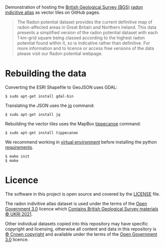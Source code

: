 Demonstration of hosting the [British Geological Survey (BGS)](https://www.bgs.ac.uk/) [radon indicitive atlas](https://www.bgs.ac.uk/download/radon-potential-indicative-atlas-data-for-great-britain/) as vector tiles on GitHub pages.

> The Radon potential dataset provides the current definitive map of radon-affected areas in Great Britain and Northern Ireland. This data presents a simplified version of the radon potential dataset with each 1 km-grid square being classed according to the highest radon potential found within it, so is indicative rather than definitive. For more information and to licence or access free versions of the data please visit our Radon potential webpage.

# Rebuilding the data

Converting the ESRI Shapefile to GeoJSON uses GDAL:

    $ sudo apt-get install gdal-bin

Translating the JSON uses the [jq](https://jqlang.org/) command:

    $ sudo apt-get install jq

Rebuilding the vector tiles uses the MapBox [tippecanoe](https://github.com/mapbox/tippecanoe) command:

    $ sudo apt-get install tippecanoe

We recommend working in [virtual environment](http://docs.python-guide.org/en/latest/dev/virtualenvs/) before installing the python [requirements](requirements.txt).

    $ make init
    $ make

# Licence

The software in this project is open source and covered by the [LICENSE](LICENSE) file.

The radon indivitive atlas dataset is used under the terms of the [Open Government 3.0](https://www.nationalarchives.gov.uk/doc/open-government-licence/version/3/) licence which [Contains British Geological Survey materials © UKRI 2021](https://www.bgs.ac.uk/bgs-intellectual-property-rights/open-government-licence/).

Other individual datasets copied into this repository may have specific copyright and licensing, otherwise all content and data in this repository is
[© Crown copyright](http://www.nationalarchives.gov.uk/information-management/re-using-public-sector-information/copyright-and-re-use/crown-copyright/)
and available under the terms of the [Open Government 3.0](https://www.nationalarchives.gov.uk/doc/open-government-licence/version/3/) licence.
